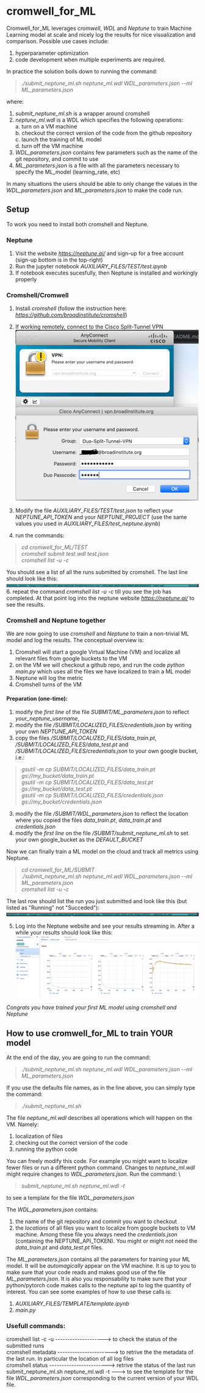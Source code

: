 # cromwell_for_ML
Cromwell_for_ML leverages *cromwell*, *WDL* and *Neptune* to train Machine Learning model at scale and nicely log the results for nice visualization and comparison. 
Possible use cases include:
1. hyperparameter optimization 
2. code development when multiple experiments are required.

In practice the solution boils down to running the command: 
> *./submit_neptune_ml.sh neptune_ml.wdl WDL_parameters.json --ml ML_parameters.json*

where:
1. _*submit_neptune_ml.sh*_ is a wrapper around cromshell
2. _*neptune_ml.wdl*_ is a WDL which specifies the following operations: \
	a. turn on a VM machine \
	b. checkout the correct version of the code from the github repository \
	c. launch the training of ML model \
	d. turn off the VM machine
3. _*WDL_parameters.json*_ contains few parameters such as the name of the git repository, and commit to use
4. _*ML_parameters.json*_ is a file with all the parameters necessary to specify the ML_model (learning_rate, etc)

In many situations the users should be able to only change the values in the _*WDL_parameters.json*_ and _*ML_parameters.json*_ to make the code run.

## Setup
To work you need to install both cromshell and Neptune.

### Neptune
1. Visit the website *https://neptune.ai/* and sign-up for a free account (sign-up bottom is in the top-right)
2. Run the jupyter notebook *AUXILIARY_FILES/TEST/test.ipynb*
3. If notebook executes sucesfully, then Neptune is installed and workingly properly

### Cromshell/Cromwell
1. Install *cromshell* (follow the instruction here: *https://github.com/broadinstitute/cromshell*)
2. If working remotely, connect to the Cisco Split-Tunnel VPN 
![split_VPN.png](https://github.com/dalessioluca/cromwell_for_ML/blob/master/AUXILIARY_FILES/PNG/split_VPN.png?raw=true)


3. Modify the file *AUXILIARY_FILES/TEST/test.json* to reflect your *NEPTUNE_API_TOKEN* and your *NEPTUNE_PROJECT* 
(use the same values you used in *AUXILIARY_FILES/test_neptune.ipynb*)
4. run the commands:
> *cd cromwell_for_ML/TEST* \
> *cromshell submit test.wdl test.json* \
> *cromshell list -u -c* 

You should see a list of all the runs submitted by cromshell. The last line should look like this:
![cromshell_list_test.png](https://github.com/dalessioluca/cromwell_for_ML/blob/master/AUXILIARY_FILES/PNG/cromshell_list_test.png?raw=true)
6. repeat the command *cromshell list -u -c* till you see the job has completed. 
At that point log into the neptune website *https://neptune.ai/* to see the results. 

### Cromshell and Neptune together
We are now going to use *cromshell* and *Neptune* to train a non-trivial ML model and log the results.
The conceptual overview is:
1. Cromshell will start a google Virtual Machine (VM) and localize all relevant files from google buckets to the VM 
2. on the VM we will checkout a github repo, and run the code *python main.py* which uses all the files we have localized to train a ML model
3. Neptune will log the metric
4. Cromshell turns of the VM

#### Preparation (one-time):
1. modify the _first line_ of the file *SUBMIT/ML_parameters.json* to reflect *your_neptune_username*,
1. modify the file */SUBMIT/LOCALIZED_FILES/credentials.json* by writing your own *NEPTUNE_API_TOKEN*
2. copy the files */SUBMIT/LOCALIZED_FILES/data_train.pt*, */SUBMIT/LOCALIZED_FILES/data_test.pt* and */SUBMIT/LOCALIZED_FILES/credentials.json* to your own google bucket, i.e.: 

> *gsutil -m cp SUBMIT/LOCALIZED_FILES/data_train.pt gs://my_bucket/data_train.pt* \
> *gsutil -m cp SUBMIT/LOCALIZED_FILES/data_test.pt gs://my_bucket/data_test.pt* \
> *gsutil -m cp SUBMIT/LOCALIZED_FILES/credentials.json gs://my_bucket/credentials.json*

3. modify the file */SUBMIT/WDL_parameters.json* to reflect the location where you copied the files *data_train.pt*, *data_train.pt* and *credentials.json* 
4. modify the _first line_ on the file */SUBMIT/submit_neptune_ml.sh* to set your own google_bucket as the *DEFAULT_BUCKET*

Now we can finally train a ML model on the cloud and track all metrics using Neptune.

> *cd cromwell_for_ML/SUBMIT* \
> *./submit_neptune_ml.sh neptune_ml.wdl WDL_parameters.json --ml ML_parameters.json* \
> *cromshell list -u -c* 

The last row should list the run you just submitted and look like this (but listed as "Running" not "Succeded"):
![cromshell_list](https://github.com/dalessioluca/cromwell_for_ML/blob/master/AUXILIARY_FILES/PNG/cromshell_list_big_run.png?raw=true)

5. Log into the Neptune website and see your results streaming in. After a while your results should look like this:
![logged_metric](https://github.com/dalessioluca/cromwell_for_ML/blob/master/AUXILIARY_FILES/PNG/logged_metric.png?raw=true)

_Congrats you have trained your first ML model using *cromshell* and *Neptune*_ 


## How to use cromwell_for_ML to train YOUR model 
At the end of the day, you are going to run the command: 
> *./submit_neptune_ml.sh neptune_ml.wdl WDL_parameters.json --ml ML_parameters.json* 

If you use the defaults file names, as in the line above, you can simply type the command:
> *./submit_neptune_ml.sh*

The file _*neptune_ml.wdl*_ describes all operations which will happen on the VM. Namely:

1. localization of files
2. checking out the correct version of the code
3. running the python code

You can freely modify this code. For example you might want to localize fewer files or run a different python command. 
Changes to _*neptune_ml.wdl*_ might require changes to _*WDL_parameters.json*_. 
Run the command: \ 
> *submit_neptune_ml.sh neptune_ml.wdl -t*

to see a template for the file _*WDL_parameters.json*_ 

The _*WDL_parameters.json*_ contains:
1. the name of the git repository and commit you want to checkout 
2. the _locations_ of all files you want to localize from google buckets to VM machine. Among these file you always need the _*credentials.json*_ (containing the NEPTUNE_API_TOKEN). You might or might not need the _*data_train.pt*_ and _*data_test.pt*_ files.  

The _*ML_parameters.json*_ contains all the parameters for training your ML model. It will be _automagically_ appear on the VM machine. It is up to you to make sure that your code reads and makes good use of the file _*ML_parameters.json*_. It is also you responsability to make sure that your python/pytorch code makes calls to the neptune api to log the quantity of interest. You can see some examples of how to use these calls is:
1. *AUXILIARY_FILES/TEMPLATE/template.ipynb*
2. *main.py*



### Usefull commands:
cromshell list -c -u --------------------> to check the status of the submitted runs \
cromshell metadata ----------------------> to retrive the the metadata of the last run. In particular the location of all log files \
cromshell status ------------------------> retrive the status of the last run \
submit_neptune_ml.sh neptune_ml.wdl -t ---> to see the template for the file _*WDL_parameters.json*_ corresponding to the current version of your WDL file.



